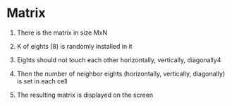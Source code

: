 # Matrix

1. There is the matrix in size MxN

2. K of eights (8) is randomly installed in it

3. Eights should not touch each other horizontally, vertically, diagonally4 

4. Then the number of neighbor eights (horizontally, vertically, diagonally) is set in each cell

5. The resulting matrix is displayed on the screen

